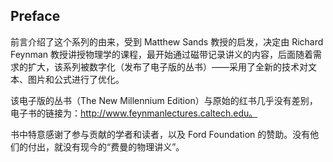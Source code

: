 ## Preface
前言介绍了这个系列的由来，受到 Matthew Sands 教授的启发，决定由 Richard Feynman 教授讲授物理学的课程，最开始通过磁带记录讲义的内容，后面随着需求的扩大，该系列被数字化（发布了电子版的丛书）——采用了全新的技术对文本、图片和公式进行了优化。

该电子版的丛书（The New Millennium Edition）与原始的红书几乎没有差别，电子书的链接为：http://www.feynmanlectures.caltech.edu。

书中特意感谢了参与贡献的学者和读者，以及 Ford Foundation 的赞助。没有他们的付出，就没有现今的“费曼的物理讲义”。
